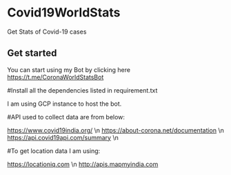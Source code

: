 # Covid19WorldStats
Get Stats of Covid-19 cases

## Get started
You can start using my Bot by clicking here 
https://t.me/CoronaWorldStatsBot

#Install all the dependencies listed in requirement.txt

I am using GCP instance to host the bot.

#API used to collect data are from below:

https://www.covid19india.org/  \n
https://about-corona.net/documentation \n
https://api.covid19api.com/summary \n

#To get location data I am using: 

https://locationiq.com  \n
http://apis.mapmyindia.com

